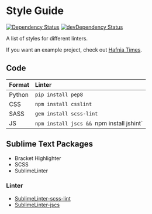 Style Guide
===========
[![Dependency Status](https://gemnasium.com/ndarville/style.svg)](https://gemnasium.com/ndarville/style) [![devDependency Status](https://david-dm.org/ndarville/style/dev-status.svg)](https://david-dm.org/ndarville/style#info=devDependencies)

A list of styles for different linters.

If you want an example project, check out [Hafnia Times][hafnia].

Code
----
 Format | Linter
:-------|:-----------------------------------------
 Python | `pip install pep8`
 CSS    | `npm install csslint`
 SASS   | `gem install scss-lint`
 JS     | `npm install jscs && `npm install jshint`

Sublime Text Packages
---------------------
* Bracket Highlighter
* SCSS
* SublimeLinter

### Linter ###
* [SublimeLinter-scss-lint](https://github.com/attenzione/SublimeLinter-scss-lint)
* [SublimeLinter-jscs](https://github.com/SublimeLinter/SublimeLinter-jscs)


[hafnia]: https://github.com/hafniatimes/hafniatimes.github.io
